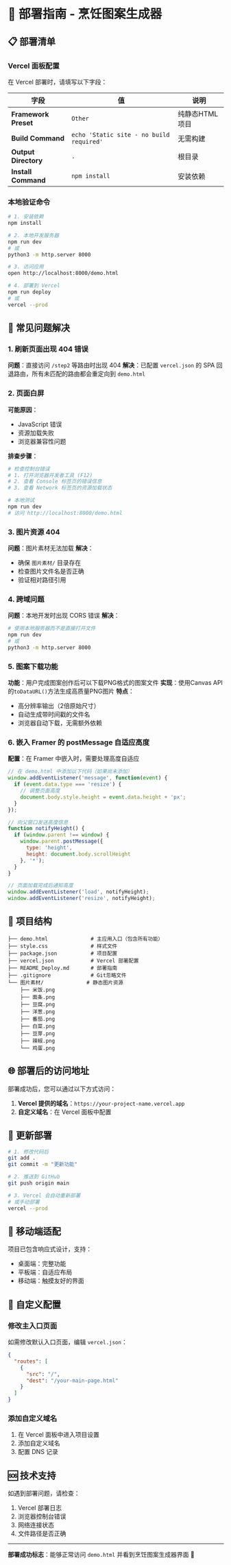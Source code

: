 # 🚀 部署指南 - 烹饪图案生成器

## 📋 部署清单

### Vercel 面板配置
在 Vercel 部署时，请填写以下字段：

| 字段 | 值 | 说明 |
|------|-----|------|
| **Framework Preset** | `Other` | 纯静态HTML项目 |
| **Build Command** | `echo 'Static site - no build required'` | 无需构建 |
| **Output Directory** | `.` | 根目录 |
| **Install Command** | `npm install` | 安装依赖 |

### 本地验证命令

```bash
# 1. 安装依赖
npm install

# 2. 本地开发服务器
npm run dev
# 或
python3 -m http.server 8000

# 3. 访问应用
open http://localhost:8000/demo.html

# 4. 部署到 Vercel
npm run deploy
# 或
vercel --prod
```

## 🔧 常见问题解决

### 1. 刷新页面出现 404 错误
**问题**：直接访问 `/step2` 等路由时出现 404
**解决**：已配置 `vercel.json` 的 SPA 回退路由，所有未匹配的路由都会重定向到 `demo.html`

### 2. 页面白屏
**可能原因**：
- JavaScript 错误
- 资源加载失败
- 浏览器兼容性问题

**排查步骤**：
```bash
# 检查控制台错误
# 1. 打开浏览器开发者工具 (F12)
# 2. 查看 Console 标签页的错误信息
# 3. 查看 Network 标签页的资源加载状态

# 本地测试
npm run dev
# 访问 http://localhost:8000/demo.html
```

### 3. 图片资源 404
**问题**：图片素材无法加载
**解决**：
- 确保 `图片素材/` 目录存在
- 检查图片文件名是否正确
- 验证相对路径引用

### 4. 跨域问题
**问题**：本地开发时出现 CORS 错误
**解决**：
```bash
# 使用本地服务器而不是直接打开文件
npm run dev
# 或
python3 -m http.server 8000
```

### 5. 图案下载功能
**功能**：用户完成图案创作后可以下载PNG格式的图案文件
**实现**：使用Canvas API的`toDataURL()`方法生成高质量PNG图片
**特点**：
- 高分辨率输出（2倍原始尺寸）
- 自动生成带时间戳的文件名
- 浏览器自动下载，无需额外依赖

### 6. 嵌入 Framer 的 postMessage 自适应高度
**配置**：在 Framer 中嵌入时，需要处理高度自适应

```javascript
// 在 demo.html 中添加以下代码（如果尚未添加）
window.addEventListener('message', function(event) {
  if (event.data.type === 'resize') {
    // 调整页面高度
    document.body.style.height = event.data.height + 'px';
  }
});

// 向父窗口发送高度信息
function notifyHeight() {
  if (window.parent !== window) {
    window.parent.postMessage({
      type: 'height',
      height: document.body.scrollHeight
    }, '*');
  }
}

// 页面加载完成后通知高度
window.addEventListener('load', notifyHeight);
window.addEventListener('resize', notifyHeight);
```

## 📁 项目结构

```
├── demo.html              # 主应用入口（包含所有功能）
├── style.css              # 样式文件
├── package.json           # 项目配置
├── vercel.json            # Vercel 部署配置
├── README_Deploy.md       # 部署指南
├── .gitignore             # Git忽略文件
└── 图片素材/              # 静态图片资源
    ├── 米饭.png
    ├── 面条.png
    ├── 豆腐.png
    ├── 洋葱.png
    ├── 番茄.png
    ├── 白菜.png
    ├── 豆芽.png
    ├── 辣椒.png
    └── 鸡蛋.png
```

## 🌐 部署后的访问地址

部署成功后，您可以通过以下方式访问：

1. **Vercel 提供的域名**：`https://your-project-name.vercel.app`
2. **自定义域名**：在 Vercel 面板中配置

## 🔄 更新部署

```bash
# 1. 修改代码后
git add .
git commit -m "更新功能"

# 2. 推送到 GitHub
git push origin main

# 3. Vercel 会自动重新部署
# 或手动部署
vercel --prod
```

## 📱 移动端适配

项目已包含响应式设计，支持：
- 桌面端：完整功能
- 平板端：自适应布局
- 移动端：触摸友好的界面

## 🎨 自定义配置

### 修改主入口页面
如需修改默认入口页面，编辑 `vercel.json`：
```json
{
  "routes": [
    {
      "src": "/",
      "dest": "/your-main-page.html"
    }
  ]
}
```

### 添加自定义域名
1. 在 Vercel 面板中进入项目设置
2. 添加自定义域名
3. 配置 DNS 记录

## 🆘 技术支持

如遇到部署问题，请检查：
1. Vercel 部署日志
2. 浏览器控制台错误
3. 网络连接状态
4. 文件路径是否正确

---

**部署成功标志**：能够正常访问 `demo.html` 并看到烹饪图案生成器界面 🎉
